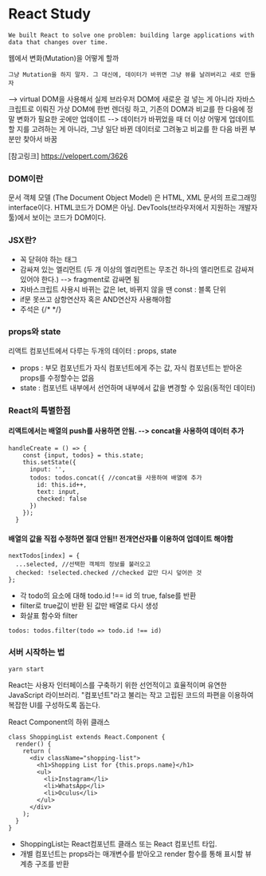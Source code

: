 # React Study

```
We built React to solve one problem: building large applications with data that changes over time.
```

웹에서 변화(Mutation)을 어떻게 할까
```
그냥 Mutation을 하지 말자. 그 대신에, 데이터가 바뀌면 그냥 뷰를 날려버리고 새로 만들자
```
--> virtual DOM을 사용해서 실제 브라우저 DOM에 새로운 걸 넣는 게 아니라 자바스크립트로 이뤄진 가상 DOM에 한번 렌더링 하고, 기존의 DOM과 비교를 한 다음에 정말 변화가 필요한 곳에만 업데이트
--> 데이터가 바뀌었을 때 더 이상 어떻게 업데이트 할 지를 고려하는 게 아니라, 그냥 일단 바뀐 데이터로 그려놓고 비교를 한 다음 바뀐 부분만 찾아서 바꿈

[참고링크] https://velopert.com/3626

### DOM이란

문서 객체 모델 (The Document Object Model) 은 HTML, XML 문서의 프로그래밍 interface이다.
HTML코드가 DOM은 아님. DevTools(브라우저에서 지원하는 개발자 툴)에서 보이는 코드가 DOM이다.

### JSX란?
* 꼭 닫혀야 하는 태그
* 감싸져 있는 엘리먼트 (두 개 이상의 엘리먼트는 무조건 하나의 엘리먼트로 감싸져 있어야 한다.)
 --> fragment로 감싸면 됨
*  자바스크립트 사용시 바뀌는 값은 let, 바뀌지 않을 땐 const : 블록 단위
* if문 못쓰고 삼항연산자 혹은 AND연산자 사용해야함
* 주석은 {/*  */}


### props와 state
리액트 컴포넌트에서 다루는 두개의 데이터 : props, state
* props : 부모 컴포넌트가 자식 컴포넌트에게 주는 값, 자식 컴포넌트는 받아온 props를 수정할수는 없음
* state : 컴포넌트 내부에서 선언하며 내부에서 값을 변경할 수 있음(동적인 데이터)


### React의 특별한점

#### 리액트에서는 배열의 push를 사용하면 안됨. --> concat을 사용하여 데이터 추가
```
handleCreate = () => {
    const {input, todos} = this.state;
    this.setState({
      input: '',
      todos: todos.concat({ //concat을 사용하여 배열에 추가
        id: this.id++,
        text: input,
        checked: false
      })
    });
  }
```

#### 배열의 값을 직접 수정하면 절대 안됨!! 전개연산자를 이용하여 업데이트 해야함

```
nextTodos[index] = {
  ...selected, //선택한 객체의 정보를 불러오고
  checked: !selected.checked //checked 값만 다시 덮어쓴 것
};
```

* 각 todo의 요소에 대해 todo.id !== id 의 true, false를 반환
* filter로 true값이 반환 된 값만 배열로 다시 생성
* 화살표 함수와 filter
```
todos: todos.filter(todo => todo.id !== id) 
```



### 서버 시작하는 법
```
yarn start
```

React는 사용자 인터페이스를 구축하기 위한 선언적이고 효율적이며 유연한 JavaScript 라이브러리.
"컴포넌트"라고 불리는 작고 고립된 코드의 파편을 이용하여 복잡한 UI를 구성하도록 돕는다.

React Component의 하위 클래스

```
class ShoppingList extends React.Component {
  render() {
    return (
      <div className="shopping-list">
        <h1>Shopping List for {this.props.name}</h1>
        <ul>
          <li>Instagram</li>
          <li>WhatsApp</li>
          <li>Oculus</li>
        </ul>
      </div>
    );
  }
}

```
* ShoppingList는 React컴포넌트 클래스 또는 React 컴포넌트 타입.
* 개별 컴포넌트는 props라는 매개변수를 받아오고 render 함수를 통해 표시할 뷰 계층 구조를 반환
